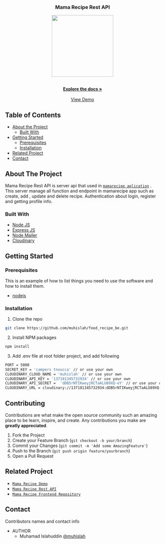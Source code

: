 <br />
<p align="center">

  <h3 align="center">Mama Recipe Rest API</h3>
  <p align="center">
    <image align="center" width="200" src='./images/mamareciperest.jpg' />
  </p>

  <p align="center">
    <br />
    <a href="https://github.com/muhislah/food_recipe_be.git"><strong>Explore the docs »</strong></a>
    <br />
    <br />
    <a href="https://food-recipe-be.herokuapp.com">View Demo</a>
  </p>
</p>



<!-- TABLE OF CONTENTS -->
## Table of Contents

* [About the Project](#about-the-project)
  * [Built With](#built-with)
* [Getting Started](#getting-started)
  * [Prerequisites](#prerequisites)
  * [Installation](#installation)
* [Related Project](#related-project)
* [Contact](#contact)



<!-- ABOUT THE PROJECT -->
## About The Project


Mama Recipe Rest API is server api that used in [`mamarecipe aplication`](https://foodrecipefe.vercel.app/) . This server manage all function and endpoint in mamarecipe app such as create, add , update and delete recipe. Authentication about login, register and getting profile info.


### Built With

* [Node JS](https://nodejs.org/en/docs/)
* [Express JS](https://expressjs.com/)
* [Node Mailer](https://nodemailer.com/)
* [Cloudinary](https://cloudinary.com/)


<!-- GETTING STARTED -->
## Getting Started

### Prerequisites

This is an example of how to list things you need to use the software and how to install them.

* [nodejs](https://nodejs.org/en/download/)

### Installation

1. Clone the repo
```sh
git clone https://github.com/muhislah/food_recipe_be.git
```
2. Install NPM packages
```sh
npm install
```
3. Add .env file at root folder project, and add following
```sh
PORT = 5000
SECRET_KEY = 'campers tnoucca' // or use your own
CLOUDINARY_CLOUD_NAME = 'muhislah' // or use your own
CLOUDINARY_API_KEY = '137181345732934' // or use your own
CLOUDINARY_API_SECRET =  'dDB5rNTIKweyjRCTaALU89XQ-eY' // or use your own
CLOUDINARY_URL = cloudinary://137181345732934:dDB5rNTIKweyjRCTaALU89XQ-eY@muhislah // or use your own

```


<!-- CONTRIBUTING -->
## Contributing

Contributions are what make the open source community such an amazing place to be learn, inspire, and create. Any contributions you make are **greatly appreciated**.

1. Fork the Project
2. Create your Feature Branch (`git checkout -b your/branch`)
3. Commit your Changes (`git commit -m 'Add some AmazingFeature'`)
4. Push to the Branch (`git push origin feature/yourbranch`)
5. Open a Pull Request



<!-- RELATED PROJECT -->
## Related Project
* [`Mama Recipe Demo`](https://foodrecipefe.vercel.app/)
* [`Mama Recipe Rest API`](https://food-recipe-be.herokuapp.com)
* [`Mama Recipe Frontend Repository`](https://github.com/muhislah/foodrecipefe.git)


<!-- CONTACT -->
## Contact

Contributors names and contact info

* AUTHOR
  * Muhamad Islahuddin [@muhislah](https://github.com/muhislah)
